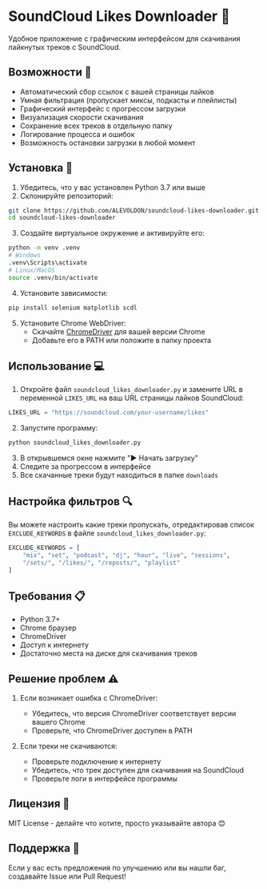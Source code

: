 # SoundCloud Likes Downloader 🎵

Удобное приложение с графическим интерфейсом для скачивания лайкнутых треков с SoundCloud. 

## Возможности 🚀

- Автоматический сбор ссылок с вашей страницы лайков
- Умная фильтрация (пропускает миксы, подкасты и плейлисты)
- Графический интерфейс с прогрессом загрузки
- Визуализация скорости скачивания
- Сохранение всех треков в отдельную папку
- Логирование процесса и ошибок
- Возможность остановки загрузки в любой момент

## Установка 🔧

1. Убедитесь, что у вас установлен Python 3.7 или выше
2. Склонируйте репозиторий:
```bash
git clone https://github.com/ALEVOLDON/soundcloud-likes-downloader.git
cd soundcloud-likes-downloader
```

3. Создайте виртуальное окружение и активируйте его:
```bash
python -m venv .venv
# Windows
.venv\Scripts\activate
# Linux/MacOS
source .venv/bin/activate
```

4. Установите зависимости:
```bash
pip install selenium matplotlib scdl
```

5. Установите Chrome WebDriver:
   - Скачайте [ChromeDriver](https://sites.google.com/chromium.org/driver/) для вашей версии Chrome
   - Добавьте его в PATH или положите в папку проекта

## Использование 💻

1. Откройте файл `soundcloud_likes_downloader.py` и замените URL в переменной `LIKES_URL` на ваш URL страницы лайков SoundCloud:
```python
LIKES_URL = "https://soundcloud.com/your-username/likes"
```

2. Запустите программу:
```bash
python soundcloud_likes_downloader.py
```

3. В открывшемся окне нажмите "▶ Начать загрузку"
4. Следите за прогрессом в интерфейсе
5. Все скачанные треки будут находиться в папке `downloads`

## Настройка фильтров 🔍

Вы можете настроить какие треки пропускать, отредактировав список `EXCLUDE_KEYWORDS` в файле `soundcloud_likes_downloader.py`:

```python
EXCLUDE_KEYWORDS = [
    "mix", "set", "podcast", "dj", "hour", "live", "sessions",
    "/sets/", "/likes/", "/reposts/", "playlist"
]
```

## Требования 📋

- Python 3.7+
- Chrome браузер
- ChromeDriver
- Доступ к интернету
- Достаточно места на диске для скачивания треков

## Решение проблем ⚠️

1. Если возникает ошибка с ChromeDriver:
   - Убедитесь, что версия ChromeDriver соответствует версии вашего Chrome
   - Проверьте, что ChromeDriver доступен в PATH

2. Если треки не скачиваются:
   - Проверьте подключение к интернету
   - Убедитесь, что трек доступен для скачивания на SoundCloud
   - Проверьте логи в интерфейсе программы

## Лицензия 📄

MIT License - делайте что хотите, просто указывайте автора 😊

## Поддержка 💖

Если у вас есть предложения по улучшению или вы нашли баг, создавайте Issue или Pull Request! 